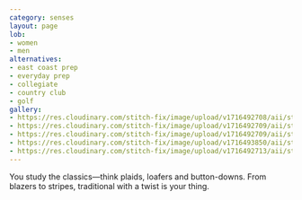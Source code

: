 ```yaml
---
category: senses
layout: page
lob:
- women
- men
alternatives:
- east coast prep
- everyday prep	
- collegiate
- country club
- golf
gallery: 
- https://res.cloudinary.com/stitch-fix/image/upload/v1716492708/aii/style_shuffle/May_2024/2023-01-19_Set_A_W_OLD_V2_1x1.jpg
- https://res.cloudinary.com/stitch-fix/image/upload/v1716492709/aii/style_shuffle/May_2024/2023-01-19_Set_A_W_OLD_V3_1x1.jpg
- https://res.cloudinary.com/stitch-fix/image/upload/v1716492709/aii/style_shuffle/May_2024/2023-01-19_Set_A_W_OLD_V3_1x1.jpg
- https://res.cloudinary.com/stitch-fix/image/upload/v1716493850/aii/style_shuffle/May_2024/2023-04-19_Set_A_W_OLD_v11_1x1.jpg
- https://res.cloudinary.com/stitch-fix/image/upload/v1716492713/aii/style_shuffle/May_2024/2023-01-19_Set_A_W_OLD_V7_1x1.jpg
---
```


You study the classics—think plaids, loafers and button-downs. From blazers to stripes, traditional with a twist is your thing.
